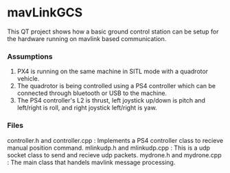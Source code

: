 # mavLinkGCS
This QT project shows how a basic ground control station can be setup for the hardware running on mavlink based communication.

### Assumptions
1. PX4 is running on the same machine in SITL mode with a quadrotor vehicle.
2. The quadrotor is being controlled using a PS4 controller which can be connected through bluetooth or USB to the machine.
3. The PS4 controller's L2 is thrust, left joystick up/down is pitch and left/right is roll, and right joystick left/right is yaw.

### Files
controller.h and controller.cpp : Implements a PS4 controller class to recieve manual position command.
mlinkudp.h and mlinkudp.cpp : This is a udp socket class to send and recieve udp packets.
mydrone.h and mydrone.cpp : The main class that handels mavlink message processing.
